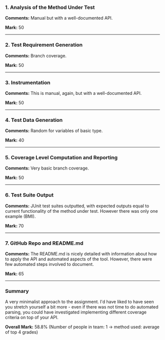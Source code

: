 ### 1. Analysis of the Method Under Test

__Comments:__ Manual but with a well-documented API.

__Mark:__ 50

---

### 2. Test Requirement Generation

__Comments:__ Branch coverage. 

__Mark:__ 50

---

### 3. Instrumentation

__Comments:__ This is manual, again, but with a well-documented API.

__Mark:__ 50

---

### 4. Test Data Generation

__Comments:__ Random for variables of basic type.

__Mark:__ 40

---

### 5. Coverage Level Computation and Reporting

__Comments:__ Very basic branch coverage.

__Mark:__ 50

---

### 6. Test Suite Output

__Comments:__ JUnit test suites outputted, with expected outputs equal to 
current functionality of the method under test. However there was only
one example (BMI).

__Mark:__ 70

---

### 7. GitHub Repo and README.md

__Comments:__ The README.md is nicely detailed with information about 
how to apply the API and automated aspects of the tool. However, there were few automated steps involved to document. 

__Mark:__ 65

---

### Summary

A very minimalist approach to the assignment. I'd have liked to have seen you stretch yourself a bit more - even if there was not time to do automated parsing, you could have investigated implementing different coverage criteria on top of your API.

__Overall Mark:__ 58.8% (Number of people in team: 1 -> method used: average of top 4 grades)